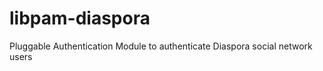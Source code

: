 libpam-diaspora
===============

Pluggable Authentication Module to authenticate Diaspora social network users
